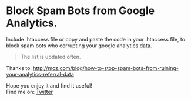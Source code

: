 # Block Spam Bots from Google Analytics.

Include .htaccess file or copy and paste the code in your .htaccess file, to block spam bots who corrupting your google analytics data. 

>The list is updated often.

Thanks to: http://moz.com/blog/how-to-stop-spam-bots-from-ruining-your-analytics-referral-data

Hope you enjoy it and find it useful!  
Find me on: [Twitter](https://twitter.com/marioyiann)